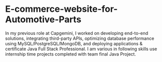 # E-commerce-website-for-Automotive-Parts
 In my previous role at Capgemini, I worked on developing end-to-end solutions, integrating third-party APIs, optimizing database performance using MySQL/PostgreSQL/MongoDB, and deploying applications & certificate Java Full Stack Professional. I am various in following skills use internship time projects completed with team final Java Project.

